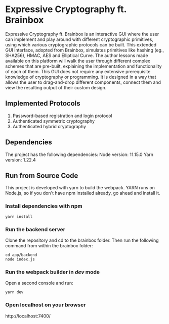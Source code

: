 # Expressive Cryptography ft. Brainbox

Expressive Cryptography ft. Brainbox is an interactive GUI where the user can implement and play around with different cryptographic primitives, using which various cryptographic protocols can be built. This extended GUI interface, adopted from Brainbox, simulates primitives like hashing (eg., SHA256), HMAC, AES and Elliptical Curve. The author lessons made available on this platform will walk the user through different complex schemes that are pre-built, explaining the implementation and functionality of each of them. This GUI does not require any extensive prerequisite knowledge of cryptography or programming. It is designed in a way that allows the user to drag-and-drop different components, connect them and view the resulting output of their custom design.

## Implemented Protocols

1. Password-based registration and login protocol
2. Authenticated symmetric cryptography
3. Authenticated hybrid cryptography

## Dependencies
The project has the following dependencies:
Node version: 11.15.0
Yarn version: 1.22.4

## Run from Source Code

This project is developed with yarn to build the webpack. YARN runs on Node.js, so if you don't have npm installed already, go ahead and install it.

### Install dependencies with npm
```
yarn install
```
### Run the backend server
Clone the repository and cd to the brainbox folder. Then run the following command from within the brainbox folder:
```
cd app/backend
node index.js
```
### Run the webpack builder in *dev* mode
Open a second console and run:
```
yarn dev
```
### Open localhost on your browser
http://localhost:7400/

